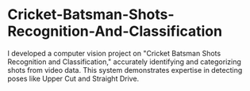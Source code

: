 # Cricket-Batsman-Shots-Recognition-And-Classification
I developed a computer vision project on "Cricket Batsman Shots Recognition and Classification," accurately identifying and categorizing shots from video data. This system demonstrates expertise in detecting poses like Upper Cut and Straight Drive.
